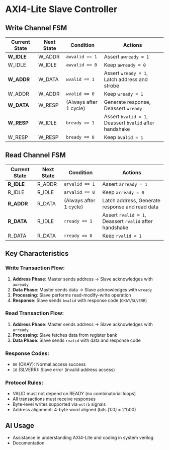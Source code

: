 
# AXI4-Lite Slave Controller

## Write Channel FSM

| Current State | Next State | Condition | Actions |
|---------------|------------|-----------|---------|
| **W_IDLE**    | W_ADDR     | `awvalid == 1` | Assert `awready = 1` |
| W_IDLE        | W_IDLE     | `awvalid == 0` | Keep `awready = 0` |
| **W_ADDR**    | W_DATA     | `wvalid == 1` | Assert `wready = 1`, Latch address and strobe |
| W_ADDR        | W_ADDR     | `wvalid == 0` | Keep `wready = 1` |
| **W_DATA**    | W_RESP     | (Always after 1 cycle) | Generate response, Deassert `wready` |
| **W_RESP**    | W_IDLE     | `bready == 1` | Assert `bvalid = 1`, Deassert `bvalid` after handshake |
| W_RESP        | W_RESP     | `bready == 0` | Keep `bvalid = 1` |

## Read Channel FSM

| Current State | Next State | Condition | Actions |
|---------------|------------|-----------|---------|
| **R_IDLE**    | R_ADDR     | `arvalid == 1` | Assert `arready = 1` |
| R_IDLE        | R_IDLE     | `arvalid == 0` | Keep `arready = 0` |
| **R_ADDR**    | R_DATA     | (Always after 1 cycle) | Latch address, Generate response and read data |
| **R_DATA**    | R_IDLE     | `rready == 1` | Assert `rvalid = 1`, Deassert `rvalid` after handshake |
| R_DATA        | R_DATA     | `rready == 0` | Keep `rvalid = 1` |

## Key Characteristics

### Write Transaction Flow:
1. **Address Phase**: Master sends address → Slave acknowledges with `awready`
2. **Data Phase**: Master sends data → Slave acknowledges with `wready`
3. **Processing**: Slave performs read-modify-write operation
4. **Response**: Slave sends `bvalid` with response code (`OKAY`/`SLVERR`)

### Read Transaction Flow:
1. **Address Phase**: Master sends address → Slave acknowledges with `arready`
2. **Processing**: Slave fetches data from register bank
3. **Data Phase**: Slave sends `rvalid` with data and response code

### Response Codes:
- `00` (OKAY): Normal access success
- `10` (SLVERR): Slave error (invalid address access)

### Protocol Rules:
- VALID must not depend on READY (no combinatorial loops)
- All transactions must receive responses
- Byte-level writes supported via `wstrb` signals
- Address alignment: 4-byte word aligned (bits [1:0] = 2'b00)


## AI Usage
- Assistance in understanding AXI4-Lite and coding in system verilog
- Documentation
